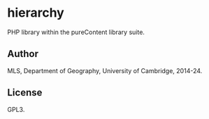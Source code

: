 # hierarchy

PHP library within the pureContent library suite.


## Author

MLS, Department of Geography, University of Cambridge, 2014-24.


## License

GPL3.